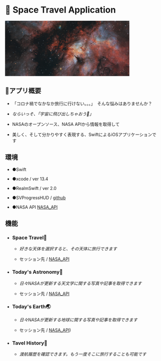 # 🚀 Space Travel Application

![NASA_API_PHOTO](./space-photo-for-readme.png)

## 📱アプリ概要

  - 「コロナ禍でなかなか旅行に行けない。。。」　そんな悩みはありませんか？
  
  - _ならいっそ、「宇宙に飛び出しちゃおう💫」_
  
  
  - NASAのオープンソース、NASA APIから情報を取得して
  
  - 美しく、そして分かりやすく表現する、SwiftによるiOSアプリケーションです
  
  
## 環境


  - ●Swift
  
  - ●xcode / ver 13.4
  
  - ●RealmSwift / ver 2.0
  
  - ●SVProgressHUD / [github](https://github.com/SVProgressHUD/SVProgressHUD)
  
  - ●NASA API [NASA_API](https://api.nasa.gov/)
  
  
## 機能


   - ### Space Travel🚀
 
     
     - _好きな天体を選択すると、その天体に旅行できます_
     
     
     - セッション先 / [NASA_API](https://images-api.nasa.gov/search?q=earth)
     
   
   
   - ### Today's Astronomy💫
   
     
     - _日々NASAが更新する天文学に関する写真や記事を取得できます_
 
     
     - セッション先 / [NASA_API]([https://images-api.nasa.gov/search?q=earth](https://api.nasa.gov/planetary/apod?api_key=yourKey&date=20221212))
     
   
   
   - ### Today's Earth🌏
      
     
     - _日々NASAが更新する地球に関する写真や記事を取得できます_
 
     
     - セッション先 / [NASA_API]([https://api.nasa.gov/EPIC/api/natural/date/20220101?api_key=yourKey))
     
   
   - ### Tavel History📝
      
     
     - _渡航履歴を確認できます。もう一度そこに旅行することも可能です_
     
   
